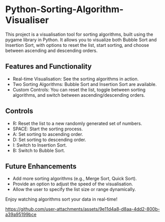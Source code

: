 # Python-Sorting-Algorithm-Visualiser
This project is a visualisation tool for sorting algorithms, built using the pygame library in Python. It allows you to visualize both Bubble Sort and Insertion Sort, with options to reset the list, start sorting, and choose between ascending and descending orders.

## Features and Functionality
- Real-time Visualisation: See the sorting algorithms in action.
- Two Sorting Algorithms: Bubble Sort and Insertion Sort are available.
- Custom Controls: You can reset the list, toggle between sorting algorithms, and switch between ascending/descending orders.

## Controls
- R: Reset the list to a new randomly generated set of numbers.
- SPACE: Start the sorting process.
- A: Set sorting to ascending order.
- D: Set sorting to descending order.
- I: Switch to Insertion Sort.
- B: Switch to Bubble Sort.

## Future Enhancements
- Add more sorting algorithms (e.g., Merge Sort, Quick Sort).
- Provide an option to adjust the speed of the visualisation.
- Allow the user to specify the list size or range dynamically.

Enjoy watching algorithms sort your data in real-time!

https://github.com/user-attachments/assets/9e11d4a8-d8aa-4dd2-800b-a39a95199bce








